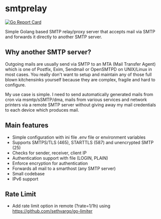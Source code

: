 # smtprelay

[![Go Report Card](https://goreportcard.com/badge/github.com/decke/smtprelay)](https://goreportcard.com/report/github.com/decke/smtprelay)

Simple Golang based SMTP relay/proxy server that accepts mail via SMTP
and forwards it directly to another SMTP server.

## Why another SMTP server?

Outgoing mails are usually send via SMTP to an MTA (Mail Transfer Agent)
which is one of Postfix, Exim, Sendmail or OpenSMTPD on UNIX/Linux in most
cases. You really don't want to setup and maintain any of those full blown
kitchensinks yourself because they are complex, fragile and hard to
configure.

My use case is simple. I need to send automatically generated mails from
cron via msmtp/sSMTP/dma, mails from various services and network printers
via a remote SMTP server without giving away my mail credentials to each
device which produces mail.

## Main features

* Simple configuration with ini file .env file or environment variables
* Supports SMTPS/TLS (465), STARTTLS (587) and unencrypted SMTP (25)
* Checks for sender, receiver, client IP
* Authentication support with file (LOGIN, PLAIN)
* Enforce encryption for authentication
* Forwards all mail to a smarthost (any SMTP server)
* Small codebase
* IPv6 support

## Rate Limit

* Add rate limit option in remote (?rate=1/1h) using <https://github.com/sethvargo/go-limiter>
